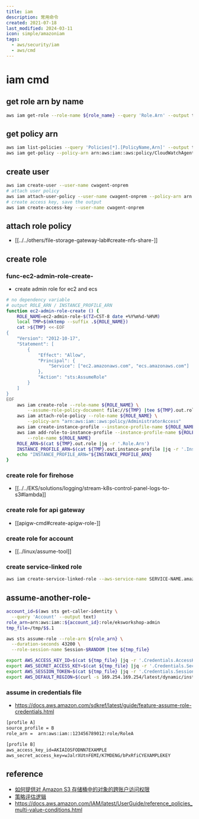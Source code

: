 ```yaml
---
title: iam
description: 常用命令
created: 2021-07-18
last_modified: 2024-03-11
icon: simple/amazoniam
tags:
  - aws/security/iam
  - aws/cmd
---
```


# iam cmd

## get role arn by name
```sh
aws iam get-role --role-name ${role_name} --query 'Role.Arn' --output text
```

## get policy arn
```sh
aws iam list-policies --query 'Policies[*].[PolicyName,Arn]' --output text |grep CloudWatchAgentServerPolicy
aws iam get-policy --policy-arn arn:aws:iam::aws:policy/CloudWatchAgentServerPolicy
```

## create user 
```sh
aws iam create-user --user-name cwagent-onprem
# attach user policy
aws iam attach-user-policy --user-name cwagent-onprem --policy-arn arn:aws:iam::aws:policy/CloudWatchAgentServerPolicy
# create access key, save the output
aws iam create-access-key --user-name cwagent-onprem
```

## attach role policy
- [[../../others/file-storage-gateway-lab#create-nfs-share-]]

## create role
### func-ec2-admin-role-create-
- create admin role for ec2 and ecs
```sh title="func-ec2-admin-role-create"
# no dependency variable
# output ROLE_ARN / INSTANCE_PROFILE_ARN
function ec2-admin-role-create () {
    ROLE_NAME=ec2-admin-role-$(TZ=CST-8 date +%Y%m%d-%H%M)
    local TMP=$(mktemp --suffix .${ROLE_NAME})
    cat >${TMP} <<-EOF
{
    "Version": "2012-10-17",
    "Statement": [
        {
            "Effect": "Allow",
            "Principal": {
                "Service": ["ec2.amazonaws.com", "ecs.amazonaws.com"]
            },
            "Action": "sts:AssumeRole"
        }
    ]
}
EOF
    aws iam create-role --role-name ${ROLE_NAME} \
        --assume-role-policy-document file://${TMP} |tee ${TMP}.out.role
    aws iam attach-role-policy --role-name ${ROLE_NAME} \
        --policy-arn "arn:aws:iam::aws:policy/AdministratorAccess"
    aws iam create-instance-profile --instance-profile-name ${ROLE_NAME} |tee ${TMP}.out.instance-profile
    aws iam add-role-to-instance-profile --instance-profile-name ${ROLE_NAME} \
        --role-name ${ROLE_NAME}
    ROLE_ARN=$(cat ${TMP}.out.role |jq -r '.Role.Arn')
    INSTANCE_PROFILE_ARN=$(cat ${TMP}.out.instance-profile |jq -r '.InstanceProfile.Arn')
    echo "INSTANCE_PROFILE_ARN="${INSTANCE_PROFILE_ARN}
}

```

### create role for firehose

- [[../../EKS/solutions/logging/stream-k8s-control-panel-logs-to-s3#lambda]]

### create role for api gateway

- [[apigw-cmd#create-apigw-role-]]

### create role for account

- [[../linux/assume-tool]]

### create service-linked role

```sh
aws iam create-service-linked-role --aws-service-name SERVICE-NAME.amazonaws.com
```

## assume-another-role-

```sh
account_id=$(aws sts get-caller-identity \
  --query 'Account' --output text)
role_arn=arn:aws:iam::${account_id}:role/eksworkshop-admin
tmp_file=/tmp/$$.1

aws sts assume-role --role-arn ${role_arn} \
  --duration-seconds 43200 \
  --role-session-name Session-$RANDOM |tee ${tmp_file}

export AWS_ACCESS_KEY_ID=$(cat ${tmp_file} |jq -r '.Credentials.AccessKeyId' )
export AWS_SECRET_ACCESS_KEY=$(cat ${tmp_file} |jq -r '.Credentials.SecretAccessKey' )
export AWS_SESSION_TOKEN=$(cat ${tmp_file} |jq -r '.Credentials.SessionToken' )
export AWS_DEFAULT_REGION=$(curl -s 169.254.169.254/latest/dynamic/instance-identity/document | jq -r '.region')

```

### assume in credentials file

- https://docs.aws.amazon.com/sdkref/latest/guide/feature-assume-role-credentials.html
```txt
[profile A]
source_profile = B
role_arn =  arn:aws:iam::123456789012:role/RoleA
                
[profile B]
aws_access_key_id=AKIAIOSFODNN7EXAMPLE
aws_secret_access_key=wJalrXUtnFEMI/K7MDENG/bPxRfiCYEXAMPLEKEY

```


## reference

- [如何提供对 Amazon S3 存储桶中的对象的跨账户访问权限](https://aws.amazon.com/cn/premiumsupport/knowledge-center/cross-account-access-s3/)
- [策略评估逻辑](https://docs.aws.amazon.com/zh_cn/IAM/latest/UserGuide/reference_policies_evaluation-logic.html)
- https://docs.aws.amazon.com/IAM/latest/UserGuide/reference_policies_multi-value-conditions.html




